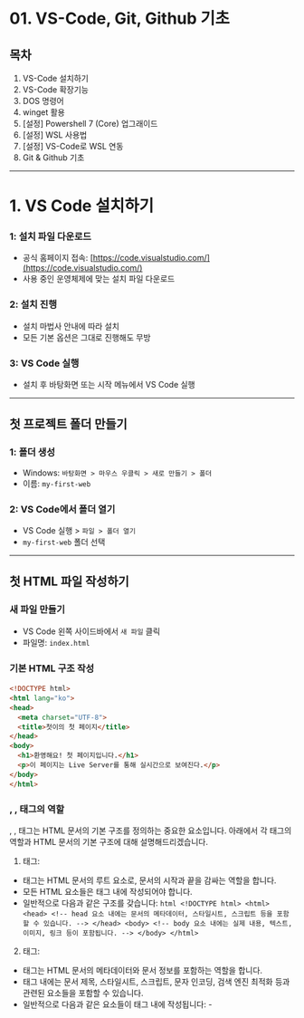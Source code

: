 # 01. VS-Code, Git, Github 기초

## 목차

1. VS-Code 설치하기
2. VS-Code 확장기능
3. DOS 명령어
4. winget 활용
5. [설정] Powershell 7 (Core) 업그래이드
6. [설정] WSL 사용법
7. [설정] VS-Code로 WSL 연동
8. Git & Github 기초

---

# 1. VS Code 설치하기

### 1: 설치 파일 다운로드

- 공식 홈페이지 접속: [https://code.visualstudio.com/](https://code.visualstudio.com/)
- 사용 중인 운영체제에 맞는 설치 파일 다운로드

### 2: 설치 진행

- 설치 마법사 안내에 따라 설치
- 모든 기본 옵션은 그대로 진행해도 무방

### 3: VS Code 실행

- 설치 후 바탕화면 또는 시작 메뉴에서 VS Code 실행

---

## 첫 프로젝트 폴더 만들기

### 1: 폴더 생성

- Windows: `바탕화면 > 마우스 우클릭 > 새로 만들기 > 폴더`
- 이름: `my-first-web`

### 2: VS Code에서 폴더 열기

- VS Code 실행 > `파일 > 폴더 열기`
- `my-first-web` 폴더 선택

---

## 첫 HTML 파일 작성하기

### 새 파일 만들기

- VS Code 왼쪽 사이드바에서 `새 파일` 클릭
- 파일명: `index.html`

### 기본 HTML 구조 작성

```html
<!DOCTYPE html>
<html lang="ko">
<head>
  <meta charset="UTF-8">
  <title>첫이의 첫 페이지</title>
</head>
<body>
  <h1>환영해요! 첫 페이지입니다.</h1>
  <p>이 페이지는 Live Server를 통해 실시간으로 보여진다.</p>
</body>
</html>
```

### **<html>, <head>, <body> 태그의 역할**

<html>, <head>, <body> 태그는 HTML 문서의 기본 구조를 정의하는 중요한 요소입니다. 아래에서 각 태그의 역할과 HTML 문서의 기본 구조에 대해 설명해드리겠습니다.

1. <html> 태그:
- <html> 태그는 HTML 문서의 루트 요소로, 문서의 시작과 끝을 감싸는 역할을 합니다.
- 모든 HTML 요소들은 <html> 태그 내에 작성되어야 합니다.
- 일반적으로 다음과 같은 구조를 갖습니다: ```html <!DOCTYPE html> <html> <head> <!-- head 요소 내에는 문서의 메타데이터, 스타일시트, 스크립트 등을 포함할 수 있습니다. --> </head> <body> <!-- body 요소 내에는 실제 내용, 텍스트, 이미지, 링크 등이 포함됩니다. --> </body> </html> ```
2. <head> 태그:
- <head> 태그는 HTML 문서의 메타데이터와 문서 정보를 포함하는 역할을 합니다.
- <head> 태그 내에는 문서 제목, 스타일시트, 스크립트, 문자 인코딩, 검색 엔진 최적화 등과 관련된 요소들을 포함할 수 있습니다.
- 일반적으로 다음과 같은 요소들이 <head> 태그 내에 작성됩니다: - <title>: 문서의 제목을 정의합니다. - <meta>: 문자 인코딩, 검색 엔진 최적화 등의 메타데이터를 지정합니다. - <link>: 외부 스타일시트를 연결하거나 파비콘(favicon) 등의 리소스를 정의합니다. - <style>: 문서에 직접 CSS 스타일을 정의할 수 있습니다. - <script>: JavaScript 코드를 포함할 수 있습니다.
3. <body> 태그:
- <body> 태그는 실제 웹 페이지의 내용을 정의하는 역할을 합니다.
- 웹 페이지에 표시되는 텍스트, 이미지, 링크, 테이블, 폼 등의 요소들은 모두 <body> 태그 내에 작성됩니다.
- 일반적으로 웹 페이지의 구조와 내용은 <body> 태그 내에 작성되며, 다양한 요소들을 조합하여 웹 페이지의 레이아웃과 디자인을 구성합니다.

HTML 문서의 기본 구조는 위에서 설명한 <html>, <head>, <body> 태그들로 이루어집니다. <html> 태그는 문서의 시작과 끝을 정의하고, <head> 태그는 메타데이터와 문서 정보를 포함하며, <body> 태그는 웹 페이지의 실제 내용을 포함합니다. 이러한 구조를 갖는 HTML 문서는 웹 브라우저에 의해 올바르게 해석되고 표시됩니다.

### DOCTYPE

```html
<!DOCTYPE html>
```

### 메모장을 이용한 HTML 페이지 작성

![Untitled](Untitled.png)

- 작성 순서 [https://www.w3schools.com/html/html_editors.asp](https://www.w3schools.com/html/html_editors.asp)
1. 웹 페이지 구조 설계: 웹 페이지의 구조를 결정하고 어떤 요소들을 포함할지 계획합니다. 예를 들어, 헤더, 내용, 사이드바, 푸터 등을 어떻게 배치할지 결정합니다.
2. HTML 기본 구조 작성: 메모장을 열고 **`<!DOCTYPE html>`**을 입력하여 문서 유형(DOCTYPE)을 선언합니다. 그 다음, **`<html>`**, **`<head>`**, **`<body>`** 태그를 차례대로 입력합니다.
3. 메타데이터와 문서 정보 입력: **`<head>`** 태그 내에서 문서 제목(**`<title>`**), 문자 인코딩(**`<meta charset="UTF-8">`**) 등의 메타데이터와 문서 정보를 입력합니다.
4. 내용 작성: **`<body>`** 태그 내에서 웹 페이지의 실제 내용을 작성합니다. 텍스트, 이미지, 링크, 리스트, 테이블 등을 추가합니다. 필요한 경우, **`<div>`** 등의 블록 요소로 콘텐츠를 그룹화할 수도 있습니다.
5. CSS 스타일 추가 (선택 사항): 웹 페이지에 스타일을 적용하기 위해 **`<style>`** 태그 내에서 CSS 코드를 작성하거나, 외부 CSS 파일을 연결할 수 있습니다.
6. JavaScript 추가 (선택 사항): 웹 페이지에 동적인 기능을 추가하기 위해 **`<script>`** 태그 내에서 JavaScript 코드를 작성하거나, 외부 JavaScript 파일을 연결할 수 있습니다.
7. 파일 저장: 작성한 HTML 코드를 메모장에서 "파일" > "다른 이름으로 저장"을 선택하여 **`.html`** 확장자로 저장합니다.

참고할 수 있는 웹 페이지 링크는 다음과 같습니다:

1. MDN Web Docs: HTML 기본 구조
    - 링크: [**https://developer.mozilla.org/en-US/docs/Learn/HTML/Introduction_to_HTML/Getting_started**](https://developer.mozilla.org/en-US/docs/Learn/HTML/Introduction_to_HTML/Getting_started)
    - 내용: MDN Web Docs에서는 HTML의 기본 구조와 작성 방법에 대한 상세한 설명과 예제를 제공합니다.
2. W3Schools: HTML Tutorial
    - 링크: [**https://www.w3schools.com/html/**](https://www.w3schools.com/html/)
    - 내용: W3Schools는 HTML에 대한 튜토리얼과 예제를 제공하는 사이트로, 초보자부터 고급 개발자까지 다양한 수준의 학습자를 위한 자료를 제공합니다.
3. HTML Dog: HTML Beginner Tutorial
    - 링크: [**https://www.htmldog.com/guides/html/beginner/**](https://www.htmldog.com/guides/html/beginner/)
    - 내용: HTML Dog는 초보자를 대상으로 한 HTML 튜토리얼을 제공합니다. HTML 기본 구조와 요소들에 대한 설명과 예제를 제공하고 있습니다.

위의 웹 페이지들은 HTML 기본 구조와 작성 방법에 대한 설명과 예제를 제공하는 신뢰할 수 있는 소스입니다. 이를 참고하여 HTML 페이지를 작성할 수 있습니다.

## 실습 예제

아래는 HTML의 기본 구조에 대한 예제 코드입니다:

```html
<!DOCTYPE html>
<html>
<head>
  <meta charset="UTF-8">
  <title>My First Web Page</title>
  <link rel="stylesheet" href="styles.css">
  <script src="script.js"></script>
</head>
<body>
  <header>
    <h1>Welcome to My Website</h1>
    <nav>
      <ul>
        <li><a href="#">Home</a></li>
        <li><a href="#">About</a></li>
        <li><a href="#">Services</a></li>
        <li><a href="#">Contact</a></li>
      </ul>
    </nav>
  </header>
  <main>
    <section>
      <h2>About Me</h2>
      <p>Lorem ipsum dolor sit amet, consectetur adipiscing elit.</p>
    </section>
    <section>
      <h2>Services</h2>
      <ul>
        <li>Web Design</li>
        <li>Front-end Development</li>
        <li>Graphic Design</li>
      </ul>
    </section>
  </main>
  <footer>
    <p>&copy; 2023 My Website. All rights reserved.</p>
  </footer>
</body>
</html>
```

위의 예제 코드에서는 다음과 같은 구조를 갖습니다:

- 문서 유형(DOCTYPE) 선언: <!DOCTYPE html>
- HTML 루트 요소: <html>
- 문서 정보와 메타데이터를 포함하는 <head> 태그
- 웹 페이지의 실제 내용을 포함하는 <body> 태그
- <head> 태그 내에서 문자 인코딩, 문서 제목, 스타일시트 및 스크립트 파일의 링크를 포함하는 요소들
- <body> 태그 내에서 웹 페이지의 헤더, 내용, 푸터 등을 정의하는 요소들

이 예제 코드는 단순한 웹 페이지의 구조를 보여주며, 헤더, 내용, 푸터 등의 섹션으로 구성되어 있습니다. 이러한 구조를 활용하여 웹 페이지의 레이아웃과 내용을 조합할 수 있습니다.

# 2. VS-Code 확장 기능

## 비쥬얼 스튜디오 코드 설치 및 유용한 확장 기능 소개

### 비주얼 스튜디오 코드 설치 방법

- 비주얼 스튜디오 코드를 설치하려면 다음 단계를 따릅니다:
    - 공식 웹 사이트 [https://code.visualstudio.com/](https://code.visualstudio.com/)
    
    ![Untitled](Untitled%201.png)
    
    - 해당 운영 체제(Windows, macOS, Linux)에 맞는 설치 파일을 다운로드합니다.
    - 다운로드한 파일을 실행하고 설치 과정을 따릅니다.
    - 설치가 완료되면 비주얼 스튜디오 코드가 실행됩니다.

## 확장 기능 추천

비주얼 스튜디오 코드는 확장 기능을 통해 다양한 개발 환경과 언어를 지원합니다. 몇 가지 유용한 확장 기능을 소개합니다:

| 확장 기능 이름 | 설명 |
| --- | --- |
| Live Server | **HTML 파일을 실시간으로 브라우저에 반영**
정적 웹 페이지를 개발할 때 실시간으로 변경 사항을 반영해주는 기능을 제공합니다. |
| Prettier | **코드 자동 정렬 도구**
코드 포맷터로, 코드를 일관된 스타일로 자동 정렬해주는 기능을 제공합니다. |
| ESLint | **JavaScript 문법 검사기**
JavaScript 코드의 문제점을 찾아주고 일관된 코드 스타일을 유지하는 데 도움을 줍니다. |
| GitLens | **Git 기록과 작성자 추적**
Git 저장소의 코드 변경 이력과 주석, 작성자 정보 등을 보여줍니다. |
| Bracket Pair Colorizer | **괄호 쌍 색상으로 시각화**
괄호를 서로 다른 색상으로 표시하여 코드의 가독성을 높여줍니다. |
| IntelliSense for CSS class names | CSS 클래스 이름을 자동완성해주는 기능을 제공합니다. |

## Live Server 설치 및 실행

### 1: 확장 기능 설치

- 사이드바 왼쪽 하단 `확장(Extensions)` 아이콘 클릭 (네모 격자 모양)
- `Live Server` 검색
- `Ritwick Dey`가 만든 확장 프로그램 설치

### 2: HTML 파일 실행

- `index.html` 파일 열기
- 마우스 오른쪽 클릭 > `Open with Live Server`
- 기본 브라우저에서 자동 실행됨

> 🚀 수정 후 저장하면 브라우저 자동 갱신 확인
> 

![Untitled](Untitled%202.png)

비주얼 스튜디오 코드의 확장 기능은 "Extensions" 메뉴를 통해 설치할 수 있습니다. 비주얼 스튜디오 코드의 왼쪽 사이드바에서 네모 모양 아이콘을 클릭하면 Extensions 메뉴가 열립니다. 여기서 원하는 확장 기능을 검색하여 설치하고, 설치된 확장 기능을 활성화할 수 있습니다.

# 3. DOS(Windows Command Prompt) 명령어

### 개발자에게 유용한 몇 가지 DOS(Windows Command Prompt) 명령어를 소개

1. dir:
    - 현재 디렉토리의 파일 및 폴더 목록을 보여줍니다.
    - 사용 예: **`dir`**
2. cd:
    - 디렉토리를 변경합니다.
    - 사용 예: **`cd Documents`** (Documents 폴더로 이동)
3. mkdir:
    - 새로운 디렉토리(폴더)를 생성합니다.
    - 사용 예: **`mkdir Project`** (Project라는 이름의 디렉토리 생성)
4. copy:
    - 파일을 복사합니다.
    - 사용 예: **`copy file1.txt file2.txt`** (file1.txt를 file2.txt로 복사)
5. move:
    - 파일 또는 폴더를 이동하거나 이름을 변경합니다.
    - 사용 예: **`move file1.txt C:\Documents`** (file1.txt를 Documents 폴더로 이동)
6. del:
    - 파일을 삭제합니다.
    - 사용 예: **`del file.txt`** (file.txt 파일 삭제)
7. ren:
    - 파일의 이름을 변경합니다.
    - 사용 예: **`ren old_name.txt new_name.txt`** (old_name.txt를 new_name.txt로 변경)
8. type:
    - 파일의 내용을 표시합니다.
    - 사용 예: **`type file.txt`** (file.txt 파일의 내용 표시)
9. tasklist:
    - 실행 중인 프로세스 목록을 보여줍니다.
    - 사용 예: **`tasklist`** (실행 중인 프로세스 목록 표시)
10. ping:
    - 지정된 호스트에 ICMP Echo 요청을 보내 응답 시간을 측정합니다.
    - 사용 예: **`ping www.google.com`** (Google 웹사이트에 대한 응답 시간 측정)

## **DOS 명령어 학습 참고 사이트**

1. SS64.com:
    - 링크: [**https://ss64.com/nt/**](https://ss64.com/nt/)
    - 내용: SS64는 다양한 운영 체제의 명령어와 도구에 대한 문서와 예제를 제공하는 사이트입니다. 여기서는 DOS 및 Windows 명령어에 대한 자세한 설명과 사용 예제를 확인할 수 있습니다.
2. Computer Hope:
    - 링크: [**https://www.computerhope.com/msdos.htm**](https://www.computerhope.com/msdos.htm)
    - 내용: Computer Hope는 컴퓨터와 기술 관련 지식을 제공하는 사이트로, 여기서는 MS-DOS 명령어에 대한 설명과 사용 예제를 찾을 수 있습니다.
3. Ktword:
    - 링크: [http://www.ktword.co.kr/](http://www.ktword.co.kr/)
    - 내용: Ktword는 IT 및 기술 용어 사전을 제공하는 사이트로, 여기에서는 다양한 기술 용어와 함께 DOS 명령어에 대한 설명과 사용 예제를 확인할 수 있습니다.

## **Windows에서 CMD(명령 프롬프트) 창 실행 방법**

1. 시작 메뉴 검색:
    - 시작 메뉴(Windows 아이콘)를 클릭하거나 Windows 키를 누릅니다.
    - 검색 창에 "cmd"를 입력합니다.
    - 검색 결과에서 "명령 프롬프트" 또는 "Command Prompt"를 클릭합니다.
2. 실행 대화상자 사용:
    - Windows 키 + R을 눌러 "실행" 대화상자를 엽니다.
    
    ![Untitled](Untitled%203.png)
    
    - "cmd"를 입력하고 Enter 키를 누릅니다.
3. Windows 탐색기에서 경로로 직접 이동:
    - Windows 탐색기를 엽니다.
    - 상단 주소 표시줄에 "cmd"를 입력합니다.
    - Enter 키를 누르거나 주소 표시줄에서 오른쪽 마우스 버튼을 클릭하여 "명령 프롬프트 열기"를 선택합니다.
4. 작업 관리자 사용:
    - Ctrl + Shift + Esc를 눌러 작업 관리자를 엽니다.
    - "파일" 메뉴에서 "새 작업 실행"을 선택합니다.
    - "cmd"를 입력하고 Enter 키를 누릅니다.
    
    ![Untitled](Untitled%204.png)
    

---

# **4. Winget 활용**

주의: 만약, 기존의 Python을 제거하고 winget install로 다시 설치 할때는 레지스트리에서 관련 버전의 정보를 모두 제거하고 winget install로 설치 하는것이 좋습니다. 

### **Scoop과 Winget이란?**

최근 개발 현장과 IT 교육에서는 **개발 도구 설치와 환경 설정을 얼마나 빠르고 깔끔하게 할 수 있는지**가 매우 중요합니다.

**Scoop**과 **Winget**은 Windows에서 Python, Django, VS Code, Git 등 필요한 도구들을 **명령어 한 줄로 설치하고 관리**할 수 있게 도와주는 **패키지 매니저**입니다.

---

### **왜 사용해야 할까?**

- 설치부터 버전 관리, 업데이트까지 **한 번에** 가능
- 설치 경로와 설정이 **자동 관리**, 수동 설치보다 오류 적음
- 수업/팀프로젝트 환경을 **모두 동일하게 맞출 수 있음**
- 리눅스의 `apt`나 `brew`처럼 **터미널 기반으로 편리**

---

## [1] `scoop` vs `winget` 비교

| 항목 | scoop | winget |
| --- | --- | --- |
| 개발사/관리 | 커뮤니티 기반 (GitHub) | Microsoft 공식 |
| 설치 방식 | PowerShell에서 스크립트로 설치 | Windows 10(버전 1809+) 이상에 기본 내장 |
| 장점 | - 리눅스의 `brew`와 비슷- 사용자 디렉토리에 설치(시스템 영향 적음)- 버전 관리가 쉽고 포터블한 패키지 많음 | - Windows 11/10에 기본 제공- 마이크로소프트 스토어 앱, MSI, EXE 등 통합 관리- GUI 없이도 앱 쉽게 설치 가능 |
| 단점 | PowerShell 보안 정책(Execution Policy) 변경 필요 | 최신 패키지가 `scoop`보다 적을 수 있음 |
| 추천 사용 | 터미널 친화적, 다양한 오픈소스 패키지 중심 | Windows 공식, 간편하고 신뢰성 있음 |
|  |  |  |

👉 **결론:**

- **파이썬+Django 개발 환경**만 간단히 맞출 거면 `winget`이 더 쉽고 깔끔합니다.
- 여러 CLI 도구나 오픈소스 빌드 툴도 함께 쓰고 싶으면 `scoop`이 더 유연합니다.

---

## [2] `winget`으로 Django 수업 필수 도구 설치 예시

`winget`은 `cmd`나 `PowerShell`에서 아래처럼 쓰면 됩니다.

### ▶️ `winget` 기본 사용법

1️⃣ **패키지 검색**

```bash
winget search python
```

2️⃣ **패키지 설치**

```bash
winget install --id Python.Python.3.12
winget install --id Git.Git
winget install --id Microsoft.VisualStudioCode
winget install --id Google.Chrome
```

예) 파이썬, Git, VS Code, 크롬 설치

3️⃣ **업데이트**

```bash
winget upgrade
```

4️⃣ **제거**

```bash
winget uninstall <패키지ID>
```

---

## [3] 수업용 추천 설치 명령 예시

아래 명령을 PowerShell에 한 줄씩 입력하면 됩니다.

```bash
# Python
winget install --id Python.Python.3.12 -e

# VS Code
winget install --id Microsoft.VisualStudioCode -e

# Git
winget install --id Git.Git -e

# Chrome (선택)
winget install --id Google.Chrome -e

# Node.js (선택: 프론트엔드 연동시)
winget install --id OpenJS.NodeJS.LTS -e
```

- `e`는 정확한 ID 일치 설치 옵션입니다.
- `pip install django`는 Python 설치 후 `터미널`에서 따로 실행!

---

# **[설정] PowerShell 7(Core) 업그레이드**

> 윈도우 기본의 "Windows PowerShell" 보다 파워쉘 코어 7인 "PowerShell" 사용을 추천합니다.
> 
> 
> 파이참과 VSCode 내부 터미널에서도 이 "PowerShell"을 사용하도록 합니다.
> 
> 즉, **구버전 Windows PowerShell** 대신 **PowerShell Core(7.x)** 를 사용을 권장합니다.
> 

---

## **왜 PowerShell 7(Core)를 쓰는가?**

| 항목 | Windows PowerShell | PowerShell(Core) |
| --- | --- | --- |
| 버전 | 5.1 이하(기본 제공) | 7.x 이상 |
| 플랫폼 | Windows 전용 | Windows, macOS, Linux 모두 지원 |
| 성능 | 상대적으로 느림 | 성능 개선, 최신 .NET Core 기반 |
| 최신 기능 | 업데이트 중단됨 | 지속 업데이트, 모듈 호환성 ↑ |
| 오픈소스 | ❌ | ✅ 오픈소스, 커뮤니티 활발 |

---

### **중요한 이유**

1️⃣ **모듈, 명령어 최신 버전 호환성**

→ Python, Git, Scoop 같은 최신 도구들이 `PowerShell 7`에서 더 안정적으로 작동.

2️⃣ **크로스 플랫폼 지원**

→ 리눅스, macOS에서도 동일한 쉘 환경 제공 → 개발자 이식성 ↑

3️⃣ **VS Code 기본 통합 쉘**

→ VS Code 터미널은 `PowerShell 7`을 기본 터미널로 쉽게 설정 가능.

---

## **PowerShell 7 (Core) 설치**

---

### 1️⃣ **Microsoft 공식 설치**

PowerShell 7은 **마이크로소프트가 직접 배포**합니다.

### **winget으로 설치 (권장)**

이미 `winget`이 깔려 있으면 **명령어 한 줄로 설치** 가능합니다.

```bash
winget search Microsoft.Powershell
```

로 정확한 ID 확인 후,

```bash
winget install --id Microsoft.Powershell --source winget
```

![image.png](READMEsrc/image.png)

설치 중간에 작업표시줄 하단을 살펴보면 확인 창이 나타납니다. 승인해야 모두 설치 완료 됩니다.

![image.png](READMEsrc/image%201.png)

---

### 2️⃣ **PowerShell 7 실행**

- 시작 메뉴에서 `PowerShell 7` 검색
- 혹은 터미널에서 `pwsh` 입력
- 터미널의 탭 오른쪽에 풀다운 메뉴> 설정에서 선택 가능

---

### 3️⃣ **VS Code에서 기본 쉘로 설정**

1️⃣ VS Code에서 `Ctrl + Shift + P` → `Terminal: Select Default Profile` 선택

2️⃣ 목록에서 `PowerShell 7` 또는 `pwsh` 선택

3️⃣ 새 터미널 열면 자동으로 `PowerShell 7` 사용

---

### ⚡️ **설치 후 확인**

```bash
$PSVersionTable

```

- `PSVersion`이 7.x 이상이면 성공!

---

# **[설정] WSL(리눅스 서브시스템) 사용법**

## [1] **WSL이란?**

- **WSL(Windows Subsystem for Linux)** 는 Windows 안에서 리눅스를 그대로 실행할 수 있게 해주는 **마이크로소프트 공식 기능**입니다.
- Ubuntu, Debian 등 다양한 리눅스 배포판을 Windows에서 동시에 사용 가능.
- 리눅스용 개발 도구(Node.js, Python, Redis, Docker 등)와 Windows 프로그램을 함께 쓸 수 있어 개발 생산성이 매우 높아집니다.

---

## [2] **WSL 버전**

| 버전 | 특징 |
| --- | --- |
| WSL 1 | 파일 시스템은 Windows NTFS 기반, 실행 속도 빠름 |
| WSL 2 | 리눅스 커널 직접 포함, 완전한 리눅스 환경 제공, Docker 등 컨테이너 사용 필수 |

👉 Windows 11에서는 **WSL 2 사용이 기본 권장!**

---

## [3] **WSL 설치 (가장 간단한 명령어)**

Windows 11에서는 단 1줄이면 끝!

PowerShell(또는 CMD) **관리자 권한**으로 실행 후:

```bash
wsl --install

```

- 자동으로 WSL 최신 버전과 기본 리눅스 배포판(Ubuntu LTS)을 설치합니다.
- 설치가 끝나면 PC 재부팅 후 Ubuntu 초기 설정 화면이 열립니다.

---

## [4] **리눅스 배포판 선택**

기본은 Ubuntu이지만 다른 배포판도 설치할 수 있습니다.

예:

```bash
wsl --list --online
```

출력 예:

```
NAME            FRIENDLY NAME
Ubuntu          Ubuntu
Debian          Debian GNU/Linux
kali-linux      Kali Linux Rolling
```

원하는 배포판으로 설치:

```bash
wsl --install -d Debian
```

---

## [5] **WSL 버전 확인 및 변경**

현재 설치된 WSL 버전 확인:

```bash
wsl --list --verbose
```

특정 배포판을 WSL 2로 전환:

```bash
wsl --set-version Ubuntu 2
```

---

## [6] **WSL 기본 버전 설정**

새로 설치되는 배포판의 기본 버전을 WSL 2로 설정:

```bash
wsl --set-default-version 2

```

---

## [7] **WSL 사용 기본 명령어**

| 명령어 | 설명 |
| --- | --- |
| `wsl` | 기본 리눅스 실행 |
| `wsl --list --verbose` | 설치된 배포판 목록 확인 |
| `wsl --set-version <배포판> 2` | WSL 버전 변경 |
| `wsl --unregister <배포판>` | 배포판 삭제 |
| `wsl --shutdown` | WSL 종료 |
| `wsl --update` | WSL 업데이트 |

---

## [8] **WSL에서 패키지 설치 예**

```bash
# Ubuntu 패키지 목록 업데이트
sudo apt update

# Python, pip 설치
sudo apt install python3 python3-pip

# MariaDB, Redis, Node.js 등 리눅스용 개발 도구 설치 가능!

```

---

## **Tip**

- Docker Desktop도 WSL 2 연동이 기본입니다.
- WSL은 `파일 탐색기`에서 `\\wsl$`로 리눅스 파일을 바로 접근할 수 있습니다.
- Windows Terminal + WSL 조합 추천!

![image.png](READMEsrc/image%202.png)

https://learn.microsoft.com/ko-kr/windows/wsl/

https://learn.microsoft.com/ko-kr/windows/wsl/setup/environment

https://learn.microsoft.com/ko-kr/windows/wsl/tutorials/linux

https://learn.microsoft.com/ko-kr/windows/wsl/tutorials/wsl-containers

https://learn.microsoft.com/en-us/windows/wsl/tutorials/wsl-vscode

---

# [설정] VS Code + Ubuntu 원격 연동

## **Windows 11의 VS Code로 WSL 연동하기**

### [1] 왜 VS Code + WSL을 쓰나?

- Windows에서 리눅스 개발환경(Ubuntu, Debian 등)을 그대로 실행할 수 있음.
- VS Code는 **Windows에 설치**되어 있지만, **코드 실행·빌드·터미널은 리눅스**로 처리됨.
- 리눅스 CLI 도구(Python, MariaDB, Node.js, Redis 등)를 Windows에서 쉽게 활용 가능!
- Docker 연동도 WSL2 기반으로 동작.

---

### [2] 사전 준비

| 항목 | 설명 |
| --- | --- |
| - WSL 2 설치 | `wsl --install` (PowerShell 관리자) |
| - 리눅스 배포판 설치 | 기본 Ubuntu 권장 |
| - VS Code 설치 | [VS Code 다운로드](https://code.visualstudio.com/) |
| - Remote - WSL 확장 설치 | VS Code Marketplace에서 설치 |

---

### [3] `Remote - WSL` 확장팩 설치

1) VS Code 좌측 Extensions (`Ctrl+Shift+X`) 클릭

2) `Remote - WSL` 검색

3) **Microsoft**에서 배포한 공식 확장팩 설치

설치 후 VS Code 하단 상태바에 `><` 아이콘 표시 → WSL 연동 준비 완료!

---

### [4] WSL 터미널에서 VS Code 실행

터미널(Ubuntu)에서 원하는 작업 폴더로 이동 후 `code .` 명령어 실행!

```bash
wsl  # 또는 Ubuntu 앱 실행
cd ~/workspace/myproject
code .

```

- `code .` → 현재 디렉토리를 VS Code로 연동해 엽니다.
- 이때 VS Code는 **리눅스 내부 환경**으로 원격 연결됨.

---

### [5] VS Code 상태 확인

- VS Code 좌측 하단 파란 상태바에 `[WSL: Ubuntu]` 표시 → 리눅스 모드로 열렸다는 뜻!
- 터미널(`Ctrl+``)을 열면 WSL 리눅스 쉘이 기본 터미널로 연결됩니다.

---

### [6] WSL 프로젝트 연동 흐름

| 단계 | 설명 |
| --- | --- |
| 1) 터미널에서 `code .` | 리눅스 폴더를 VS Code로 연다 |
| 2) VS Code는 원격 WSL 모드로 전환 | `[WSL: Ubuntu]` 표시 확인 |
| 3) 터미널은 자동으로 리눅스 쉘 | Windows PowerShell이 아님 |
| 4) Python, Node, DB 등 리눅스 실행환경 사용 | 가상환경, 패키지 모두 리눅스에 설치됨 |

---

### [7] VS Code 설정 팁

| 팁 | 설명 |
| --- | --- |
| Python Interpreter 선택 | `.venv/bin/python` 선택 (리눅스 가상환경 경로) |
| 터미널 기본 쉘 변경 | 리눅스 배포판으로 자동 연결됨 |
| Extensions | Python, Docker, ESLint 등 WSL 안에서도 작동 |

---

### [8] VS Code → WSL 연동 꿀팁

- Windows에서 `Explorer`로 WSL 경로 바로 열기: `\\wsl$`
- `Remote Explorer` 탭에서 WSL 디렉토리 관리 가능
- WSL2로 Docker도 연동하면 리눅스용 DB, Redis, RabbitMQ 쉽게 구동 가능

---

### 핵심 요약

| 단계 | 내용 |
| --- | --- |
| 1) 사전 준비 | WSL2 설치, VS Code 설치, Remote - WSL 확장 설치 |
| 2) 터미널 이동 | `wsl` → `cd` → `code .` |
| 3) 원격 연결 상태 | `[WSL: Ubuntu]` 확인 |
| 4) 리눅스에서 빌드, 실행, 터미널 동작 | Windows Python 아님! |
| 5) 리눅스 전용 DB 연동 | Django, MariaDB, Redis 실습에 필수 |

---

### 추가 팁

- WSL의 가상환경(`venv`)은 Windows에서 직접 실행되지 않음 → 반드시 `[WSL]` 상태에서 Python 실행!
- WSL2 + VS Code는 **리눅스 서버와 동일한 환경**에서 개발 → 배포 환경과 동일한 테스트 가능.

## **VS Code와 WSL 연동**

1) VS Code에 `Remote - WSL` 확장팩 설치

2) `code .` 명령어로 리눅스 폴더를 VS Code에서 바로 열기

3) Windows와 리눅스 파일 시스템을 동시에 사용 가능

---

| 단계 | 설명 |
| --- | --- |
| 설치 | `wsl --install` |
| 배포판 변경 | `wsl --list --online` → `wsl --install -d <배포판>` |
| 버전 전환 | `wsl --set-version <배포판> 2` |
| 기본 버전 설정 | `wsl --set-default-version 2` |
| 개발 활용 | Python, MariaDB, Redis 등 리눅스 도구 설치 가능 |

### 1. Remote-SSH 확장 설치 (Ubuntu 연동을 위한 필수 설정)

### 🔹 확장 기능 설치

1. VS Code 실행
2. 왼쪽 사이드바에서 **Extensions (확장)** 클릭
3. 검색창에 `Remote - SSH` 입력
4. **Microsoft**에서 제공하는 공식 확장 설치

> 이 확장은 SSH를 통해 리눅스 서버(가상머신 포함)를 로컬처럼 사용할 수 있게 해줍니다.
> 

---

## 4. 연결 후 VS Code에서 가능한 작업

| 작업 | 설명 |
| --- | --- |
| `.js` 파일 저장 후 실행 | `node app.js` 등으로 바로 실행 가능 |
| 터미널 활용 | VM의 bash, npm, mongod 등 직접 실행 |
| Git 관리 | Git 커밋, 푸시 등 바로 VS Code에서 처리 |
| ESLint, Prettier | 코드 검사 및 정리 확장도 사용 가능 |

---

## 5. 실시간 코드 배포 및 디버깅 환경

| 구성 | 설명 |
| --- | --- |
| 코드 수정 후 저장 | 바로 가상머신에 반영됨 |
| nodemon | 코드 변경 시 자동 재시작 |
| 디버깅 | VS Code에서 브레이크포인트 디버깅 가능 (Node.js 디버깅 확장 필요) |

### 🔧 nodemon 설치 및 실행 예시

```bash
npm install -g nodemon
nodemon app.js
```

---

## 6. 예제 실습 흐름

1. Ubuntu VM에서 Node.js 및 Express 환경 구성
2. 간단한 `app.js` 생성
3. `nodemon app.js`로 서버 실행
4. VS Code에서 파일 수정 → 저장 → 바로 반영
5. 브라우저 또는 Postman으로 결과 확인

---

# **[설정] WSL Ubuntu에 SSH 서버 설치**

---

### 1️⃣ WSL에서 Ubuntu 실행

먼저 WSL 터미널(Ubuntu)을 열어주세요:

```bash
wsl
```

또는 Windows Terminal → Ubuntu 선택.

---

### 2️⃣ 패키지 정보 업데이트

먼저 패키지 목록을 최신화합니다:

```bash
sudo apt update
```

---

```bash
sudo apt install openssh-server -y
```

### 3️⃣ OpenSSH Server 설치

---

### 4️⃣ SSH 서버 상태 확인

설치 후 SSH 서비스 상태를 확인합니다:

```bash
sudo service ssh status
```

✅ 정상적으로 뜨면 `active (running)` 상태여야 합니다.

---

### 5️⃣ SSH 서버 시작

만약 `inactive` 상태라면 아래로 직접 시작:

```bash
sudo service ssh start
```

---

### 6️⃣ SSH 포트(22번) 확인

WSL은 Windows와 네트워크가 공유되므로 SSH 포트(22)가 열려 있어야 합니다.

현재 설정 확인:

```bash
sudo nano /etc/ssh/sshd_config
```

기본적으로:

```
Port 22
```

로 설정되어 있을 겁니다.

---

### 7️⃣ WSL 외부 접속 주의사항

기본적으로 WSL2는 **가상 네트워크**를 사용하기 때문에 Windows 호스트 PC에서만 직접 접속할 수 있고, 다른 외부 장치에서 바로 접근하려면 포트 포워딩이나 추가 방화벽 설정이 필요합니다.

로컬에서 접속 테스트는:

```bash
ssh <사용자명>@localhost
```

예:

```bash
ssh yourname@localhost
```

👉 비밀번호를 물어보면 성공!

---

### ✅ 8️⃣ 접속 계정 비밀번호 설정 (필수!)

WSL Ubuntu는 기본 사용자 계정에 패스워드가 없을 수 있습니다. 반드시 비밀번호를 먼저 설정하세요.

```bash
sudo passwd <사용자명>
```

예:

```bash
sudo passwd yourname
```

---

## 핵심 요약

| 단계 | 설명 |
| --- | --- |
| 1️⃣ 패키지 설치 | `sudo apt install openssh-server` |
| 2️⃣ 상태 확인 | `sudo service ssh status` |
| 3️⃣ SSH 시작 | `sudo service ssh start` |
| 4️⃣ 비밀번호 설정 | `sudo passwd <사용자명>` |
| 5️⃣ 로컬 접속 테스트 | `ssh <사용자명>@localhost` |

---

## 실전 팁

- WSL에서 SSH는 주로 **포트포워딩 + VS Code 원격 접속** 등에 활용됩니다.
- Windows 방화벽이 22번 포트를 막고 있으면 연결이 안 될 수 있으니 허용 규칙을 추가하세요.
- WSL2는 가상 어댑터를 쓰기 때문에 외부(같은 네트워크의 다른 PC)에서 바로 접근하려면 `netsh portproxy` 같은 Windows 포트포워딩이 필요합니다.

---

## 올바른 SSH 접속 명령어

```bash
ssh <username>@<host>
```

예:

```bash
ssh acorn@172.22.108.193
```

---

## 비밀번호는 이렇게 입력

- 위 명령 실행 후:
    
    ```
    acorn@172.22.108.193's password:
    ```
    
    프롬프트가 뜨면 **여기서 `패스워드`** 입력! 👉 명령어에 비밀번호는 절대 직접 쓰지 않습니다!
    

---

## 만약 계속 Permission Denied가 뜨면?

### 점검할 것:

**1) 사용자명 오타 없는지?**

- `whoami`로 WSL에서 내 사용자명 확인:
    
    ```bash
    whoami
    ```
    

**2) 패스워드 제대로 설정했는지?**

```bash
sudo passwd <username>
```

**3) SSH 서비스가 실행 중인지?**

```bash
sudo service ssh status
```

**4) 포트 확인**

```bash
sudo netstat -tnlp | grep ssh
```

기본은 22번입니다.

---

## 핵심 예시 (정상 흐름)

```bash
# 1) 사용자명 확인
whoami

# 2) 비밀번호 설정
sudo passwd acorn

# 3) SSH 서버 상태 확인 & 실행
sudo service ssh status
sudo service ssh start

# 4) Windows PowerShell에서 접속
ssh acorn@172.22.108.193
```

---

## 보너스: WSL SSH 로컬 접속만 할 거라면

WSL IP 대신:

```bash
ssh acorn@localhost
```

접속이 안될 때는 포트와 방화벽 예외 확인 필수.

---

## 2. Ubuntu 가상머신에 SSH 서버 설정

### 🔧 SSH 설치 및 실행

```bash
sudo apt update
sudo apt install openssh-server

sudo systemctl enable ssh
sudo systemctl start ssh
sudo systemctl status ssh
```

### 📍 IP 주소 확인 (VM의 현재 주소 확인)

```bash
ip addr show
```

또는

```bash
hostname -I
```

> 예: 192.168.56.101, 10.0.2.15 등
> 

---

## 3. macOS에서 SSH 접속 설정

### 📁 SSH 설정 파일 구성

`~/.ssh/config` 파일에 다음 내용 추가:

```bash
Host ubuntu-vm
  HostName 192.168.56.101   # Ubuntu VM의 IP 주소
  User ubuntu               # Ubuntu 접속 사용자명
  IdentityFile ~/.ssh/id_rsa  # 개인 키 경로 (필요 시)
  Port 22
```

### 🔹 VS Code로 연결 시도

- VS Code 왼쪽 아래 `><` 버튼 클릭 → `Remote-SSH: Connect to Host...` 선택
- `ubuntu-vm` 선택하여 연결

> 최초 접속 시 VS Code가 서버 측 구성 파일을 자동 설치합니다.
> 

---

# **[설정] WSL(Ubuntu)에 MariaDB 설치 & 실행**

## [1] WSL Ubuntu 실행

먼저 Windows Terminal 또는 PowerShell에서 Ubuntu를 실행합니다.

```bash
wsl
```

또는 Windows Terminal에서 Ubuntu 탭 선택!

---

## [2] 패키지 정보 최신화

설치 전 `apt` 패키지 정보를 업데이트하세요.

```bash
sudo apt upgrade

sudo apt update
```

---

## [3] MariaDB 설치

Ubuntu의 기본 패키지로 MariaDB를 바로 설치할 수 있습니다.

```bash
sudo apt install mariadb-server -y
```

---

## [4] MariaDB 버전 확인

설치가 끝나면 버전을 확인해봅니다.

```bash
mysql --version
```

예시 출력:

```
mysql  Ver 15.1 Distrib 10.11.6-MariaDB, for Linux (x86_64)
```

---

## [5] MariaDB 서버 실행

WSL에서는 리눅스 서비스로 MariaDB를 켜야 합니다.

```bash
sudo service mysql start
```

---

## [6] MariaDB 접속

설치 직후 기본 사용자(root)로 접속합니다.

```bash
sudo mysql -u root
```

> ✅ sudo를 붙여야 초기 root 접속이 됩니다!
> 

---

## [7] 기본 보안 설정 (`mysql_secure_installation`)

MariaDB 설치 후 보안 설정을 권장합니다.

```bash
sudo mysql_secure_installation
```

질문에 따라 선택:

- root 비밀번호 설정 (Y)
- 익명 사용자 제거 (Y)
- 원격 root 접속 비활성화 (Y)
- 테스트 데이터베이스 제거 (Y)
- 권한 테이블 다시 로드 (Y)

---

## [8] root 패스워드로 다시 접속

이제부터는 `sudo` 없이 아래처럼 접속할 수 있습니다.

```bash
mysql -u root -p
```

비밀번호 입력!

---

## [9] MariaDB 서버 상태 확인

```bash
sudo service mysql status
```

`active (running)`이면 정상!

---

## [10] 서비스 중지/재시작

필요할 때는 아래 명령어를 사용하세요.

| 동작 | 명령어 |
| --- | --- |
| 중지 | `sudo service mysql stop` |
| 시작 | `sudo service mysql start` |
| 재시작 | `sudo service mysql restart` |

---

## 핵심 요약

| 단계 | 설명 |
| --- | --- |
| 1) 패키지 최신화 | `sudo apt update` |
| 2) 설치 | `sudo apt install mariadb-server` |
| 3) 서버 실행 | `sudo service mysql start` |
| 4) 접속 | `sudo mysql -u root` |
| 5) 보안 설정 | `sudo mysql_secure_installation` |
| 6) 일반 접속 | `mysql -u root -p` |

---

## 추가 팁

- MariaDB 설정 파일: `/etc/mysql/mariadb.conf.d/50-server.cnf`
    
    여기서 포트(기본 3306), 바인드 주소 등을 수정할 수 있습니다.
    
- 다른 툴(phpMyAdmin, DBeaver)과 연동하려면 root 사용자 원격 접속 허용 필요.
- WSL의 MariaDB는 Windows와 다른 로컬 서비스이므로 포트포워딩이 필요할 수 있습니다.

---

# 6. Git & GitHub 실습형 학습 자료

## 학습 목표

| 항목 | 설명 |
| --- | --- |
| 버전 관리 시스템 이해 | VCS의 필요성과 Git 원리 파악 |
| Git 구조 파악 | Working Directory, Staging Area, Repository 이해 |
| 로컬 & 원격 저장소 연결 | GitHub 연동으로 협업 환경 구성 |
| CLI 명령어 실습 | add, commit, push 흐름 익히기 |

---

## [1]버전 관리 시스템 이해

### ✅ 버전 관리란?

- 파일 변경 이력을 시간순으로 기록
- 실수 복구, 과거 기록 확인, 협업 필수 도구

### ✅ Git 도입 전/후 비교

| 상황 | Git 없이 | Git 도입 후 |
| --- | --- | --- |
| 협업 | 파일 충돌, 중복 저장 | 브랜치로 역할 분담 가능 |
| 이전 버전 복구 | 직접 백업 필요 | `git log`, `git checkout` 가능 |
| 실수 복구 | 되돌리기 어려움 | `git reset`, `git revert` 사용 |

---

## [2] Git의 특징과 구조

### ✅ Git은 왜 특별한가?

- 2005년 리누스 토발즈가 리눅스 커널 개발을 위해 개발
- Git은 **분산형 버전 관리 시스템(DVCS)**

### ✅ Git vs SVN 비교

| 항목 | SVN 등 중앙형 | Git (분산형) |
| --- | --- | --- |
| 저장 구조 | 서버 중심 | 각 클라이언트가 전체 저장소 보유 |
| 작업 속도 | 느림 | 빠름 (로컬 중심) |
| 오프라인 작업 | 불가 | 가능 |

---

## [3] Git 구조: 3단계 저장소

```
Working Directory → (git add) → Staging Area → (git commit) → Repository

```

| 단계 | 역할 | 명령어 |
| --- | --- | --- |
| Working Directory | 작업 중인 파일 | 파일 수정 |
| Staging Area | 커밋 준비 중 | `git add` |
| Repository | 기록 보존 | `git commit` |

---

## [4] Git 설치 및 초기 설정

### 설치 확인

```bash
git --version

```

- [Windows 설치](https://git-scm.com/download/win)
- macOS: `brew install git`

### 사용자 정보 등록

```bash
git config --global user.name "홍길동"
git config --global user.email "hong@domain.com"

# 확인
git config user.name
git config user.email
git config --global --list
```

---

## [5] 프로젝트 초기화 및 커밋 실습

### Git 초기화

```bash
mkdir myproject
cd myproject
git init
```

### .gitignore 설정

- [gitignore.io](https://www.toptal.com/developers/gitignore) 사용
- 예시: Node, macOS, Windows 입력 후 생성된 파일을 `.gitignore`로 저장

### 파일 작성 & 커밋

```bash
echo "print('Hello Git')" > hello.py
# 또는 vs-code를 이용해서 새 파일 생성.
git status
git add hello.py
git commit -m "처음 커밋"

```

### Git 로그 확인

```bash
git log
git log --oneline

```

---

## [6] GitHub 원격 저장소 연결

### GitHub 저장소 생성

- 이름: `myproject`
- Public 또는 Private 선택

### 원격 저장소 연결 및 푸시

```bash
git remote add origin https://github.com/username/myproject.git
git push -u origin main

```

### **create a new repository on the command line**

```jsx
echo "# git_study01" >> README.md
git init
git add README.md
git commit -m "first commit"
git branch -M main
git remote add origin https://github.com/beomjoon-kim/git_study01.git
git push -u origin main
```

### 키 생성 후 remote에 추가

```bash
# github에서 키를 생성 하고 추가한다. 
git remote add origin https://키@github.com/beomjoon-kim/git_study01.git
git push -u origin main
```

---

## [7] 실습 과제

📌 **과제: 자기소개 HTML 업로드**

1. `about.html` 생성
2. 이름, 취미, 목표 등을 HTML로 작성
3. Git 커밋 → GitHub 푸시
4. 웹상에서 코드 확인

---

## [8] 단원 요약

| 개념 | 요약 |
| --- | --- |
| 구조 | Working Dir → Staging → Repository |
| 흐름 | `add` → `commit` → `push` |
| 원격 저장소 | `git remote`, `push`, `pull` |
| 실습 | `.gitignore`, 브랜치, 충돌 등 |

---

## [9] 자주 쓰는 Git 명령어 정리

### 기본 명령어

| 명령어 | 설명 |
| --- | --- |
| `git init` | 저장소 초기화 |
| `git clone URL` | 저장소 복제 |
| `git status` | 상태 확인 |
| `git add 파일` | 변경 내용 스테이징 |
| `git commit -m "메시지"` | 커밋 |
| `git push` | GitHub에 푸시 |
| `git pull` | GitHub에서 최신 내용 가져오기 |

### 브랜치 명령어

| 명령어 | 설명 |
| --- | --- |
| `git branch` | 브랜치 목록 |
| `git checkout -b new` | 새 브랜치 생성 후 이동 |
| `git merge 브랜치` | 병합 |
| `git branch -d 브랜치` | 삭제 |

### 고급 명령어

| 명령어 | 설명 |
| --- | --- |
| `git rebase 브랜치` | 베이스 변경 |
| `git cherry-pick 해시` | 커밋 선택 적용 |
| `git tag v1.0` | 태그 추가 |
| `git push origin --delete 브랜치` | 원격 브랜치 삭제 |

---

## [10] 문제 해결 가이드

### 🔸 병합 충돌 해결

```bash
git add 충돌파일
git commit -m "충돌 해결"
```

### 🔸 Push 충돌 해결

```bash
git fetch origin
git merge origin/main
git push
```

### 🔸 커밋 메시지 수정

```bash
git commit --amend -m "새 메시지"
git push --force
```

---

# 참고 자료

- [VS Code Remote - SSH](https://marketplace.visualstudio.com/items?itemName=ms-vscode-remote.remote-ssh)
- [Ubuntu SSH 설정 공식 문서](https://ubuntu.com/server/docs/service-openssh)
- [MDN Node.js 시작하기](https://developer.mozilla.org/en-US/docs/Learn/Server-side/Node_server_without_framework)
- [w3schools HTML Editors](https://www.w3schools.com/html/html_editors.asp)
- [MDN HTML Getting Started](https://developer.mozilla.org/en-US/docs/Learn/HTML/Introduction_to_HTML/Getting_started)
- [VS Code 공식](https://code.visualstudio.com/)
- [VS Code 설치 가이드](https://code.visualstudio.com/docs/setup/setup-overview)
- [Git 설치 가이드](https://git-scm.com/book/ko/v2)
- [GitHub 시작하기](https://docs.github.com/ko/get-started)
- [김범준 Git 정리 문서](https://docs.google.com/document/d/1BWTM83JX0UJE3Zs2zNMatFVXGxSFKKd-/edit?usp=sharing)
- [GitHub 핵심 Notion](https://www.notion.so/138e622122f18069a14aef5536540f6c?pvs=21)

[Git & GitHub 사용법 기본](https://www.notion.so/Git-GitHub-23da3ca97a40800cb24eda1838b15801?pvs=21)